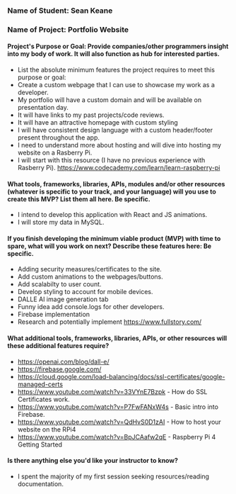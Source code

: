 ### Name of Student: Sean Keane

### Name of Project: Portfolio Website

#### Project's Purpose or Goal: Provide companies/other programmers insight into my body of work.  It will also function as hub for interested parties.

* List the absolute minimum features the project requires to meet this purpose or goal:  
* Create a custom webpage that I can use to showcase my work as a developer.
* My portfolio will have a custom domain and will be available on presentation day.
* It will have links to my past projects/code reviews.
* It will have an attractive homepage with custom styling
* I will have consistent design language with a custom header/footer present throughout the app.
* I need to understand more about hosting and will dive into hosting my website on a Rasberry Pi.
* I will start with this resource (I have no previous experience with Rasberry Pi). https://www.codecademy.com/learn/learn-raspberry-pi

#### What tools, frameworks, libraries, APIs, modules and/or other resources (whatever is specific to your track, and your language) will you use to create this MVP? List them all here. Be specific.
* I intend to develop this application with React and JS animations.  
* I will store my data in MySQL.


#### If you finish developing the minimum viable product (MVP) with time to spare, what will you work on next? Describe these features here: Be specific.
* Adding security measures/certificates to the site.
* Add custom animations to the webpages/buttons.
* Add scalabilty to user count.
* Develop styling to account for mobile devices.
* DALLE AI image generation tab
* Funny idea add console.logs for other developers.
* Firebase implementation
* Research and potentially implement https://www.fullstory.com/

#### What additional tools, frameworks, libraries, APIs, or other resources will these additional features require?

* https://openai.com/blog/dall-e/
* https://firebase.google.com/
* https://cloud.google.com/load-balancing/docs/ssl-certificates/google-managed-certs
* https://www.youtube.com/watch?v=33VYnE7Bzpk - How do SSL Certificates work.
* https://www.youtube.com/watch?v=P7FwFANxW4s - Basic intro into Firebase.
* https://www.youtube.com/watch?v=QdHvS0D1zAI - How to host your website on the RPi4
* https://www.youtube.com/watch?v=BpJCAafw2qE - Raspberry Pi 4 Getting Started

#### Is there anything else you'd like your instructor to know?
* I spent the majority of my first session seeking resources/reading documentation.
